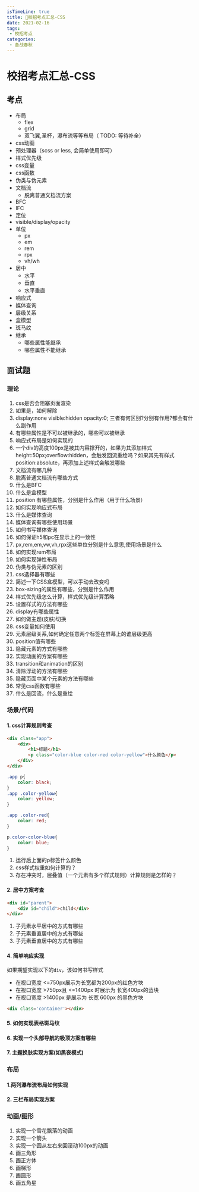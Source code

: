 ```yaml
---
isTimeLine: true
title: 🚀校招考点汇总-CSS
date: 2021-02-16
tags:
 - 校招考点
categories:
 - 备战春秋
---
```

# 校招考点汇总-CSS
## 考点
* 布局
  * flex
  * grid
  * 双飞翼,圣杯，瀑布流等等布局（ TODO: 等待补全）
* css动画
* 预处理器（scss or less, 会简单使用即可）
* 样式优先级
* css变量
* css函数
* 伪类与伪元素
* 文档流
  * 脱离普通文档流方案
* BFC
* IFC
* 定位
* visible/display/opacity
* 单位
  * px
  * em
  * rem
  * rpx
  * vh/wh
* 居中
  * 水平
  * 垂直
  * 水平垂直
* 响应式
* 媒体查询
* 层级关系
* 盒模型
* 斑马纹
* 继承
  * 哪些属性能继承
  * 哪些属性不能继承

## 面试题
### 理论
1. css是否会阻塞页面渲染
2. 如果是，如何解除
3. display:none visible:hidden opacity:0; 三者有何区别?分别有作用?都会有什么副作用
4. 有哪些属性是不可以被继承的，哪些可以被继承
5. 响应式布局是如何实现的
6. 一个div的高度100px是被其内容撑开的，如果为其添加样式height:50px;overflow:hidden，会触发回流重绘吗？如果其先有样式position:absolute，再添加上述样式会触发哪些
7. 文档流有哪几种
8. 脱离普通文档流有哪些方式
9. 什么是BFC 
10. 什么是盒模型
11. position 有哪些属性，分别是什么作用（用于什么场景）
12. 如何实现响应式布局
13. 什么是媒体查询
14. 媒体查询有哪些使用场景
15. 如何书写媒体查询
16. 如何保证h5和pc在显示上的一致性
17. px,rem,em,vw,vh,rpx这些单位分别是什么意思,使用场景是什么
18. 如何实现rem布局
19. 如何实现弹性布局
20. 伪类与伪元素的区别
21. css选择器有哪些
22. 简述一下CSS盒模型，可以手动去改变吗
23. box-sizing的属性有哪些，分别是什么作用
24. 样式优先级怎么计算，样式优先级计算策略
25. 设置样式的方法有哪些
26. display有哪些属性
27. 如何做主题(皮肤)切换
28. css变量如何使用
29. 元素层级关系,如何确定任意两个标签在屏幕上的谁层级更高
30. position值有哪些
31. 隐藏元素的方式有哪些
32. 实现动画的方案有哪些
33. transition和animation的区别
34. 清除浮动的方法有哪些
35. 隐藏页面中某个元素的方法有哪些
36. 常见css函数有哪些
37. 什么是回流，什么是重绘

### 场景/代码
#### 1. css计算规则考查
```html
<div class="app">
    <div>
        <h1>标题</h1>
        <p class="color-blue color-red color-yellow">什么颜色</p>
    </div>
</div>
```
```css
.app p{
    color: black;
}
.app .color-yellow{
    color: yellow;
}

.app .color-red{
    color: red;
}

p.color-color-blue{
    color: blue;
}
```

1. 运行后上面的p标签什么颜色
2. css样式权重如何计算的？
3. 存在冲突时，层叠值（一个元素有多个样式规则）计算规则是怎样的？
 
#### 2. 居中方案考查
```html
<div id="parent">
    <div id="child">child</div>
</div>
```
1. 子元素水平居中的方式有哪些
2. 子元素垂直居中的方式有哪些
3. 子元素垂直居中的方式有哪些

#### 4. 简单响应实现
如果期望实现以下的`div`，该如何书写样式
* 在视口宽度 <=750px展示为长宽都为200px的红色方块
* 在视口宽度 >750px且 <=1400px 时展示为 长宽400px的蓝块
* 在视口宽度 >1400px 是展示为 长宽 600px 的黑色方块

```html
<div class='container'></div>
```
#### 5. 如何实现表格斑马纹
#### 6. 实现一个头部导航的吸顶方案有哪些
#### 7. 主题换肤实现方案(如黑夜模式)
### 布局
#### 1.两列瀑布流布局如何实现
#### 2. 三栏布局实现方案
### 动画/图形
1. 实现一个雪花飘落的动画
2. 实现一个箭头
3. 实现一个圆从左右来回滚动100px的动画
4. 画三角形
5. 画正方体
6. 画梯形
7. 画圆形
8. 画五角星

<comment/>